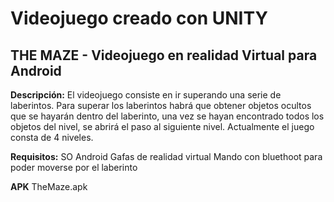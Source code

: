 # Videojuego creado con UNITY
## THE MAZE - Videojuego en realidad Virtual para Android
**Descripción:**
	El videojuego consiste en ir superando una serie de laberintos.
	Para superar los laberintos habrá que obtener objetos ocultos que se hayarán dentro del laberinto,
	una vez se hayan encontrado todos los objetos del nivel, se abrirá el paso al siguiente nivel.
	Actualmente el juego consta de 4 niveles.

**Requisitos:**
	SO Android
	Gafas de realidad virtual
	Mando con bluethoot para poder moverse por el laberinto
	
**APK**
	TheMaze.apk
